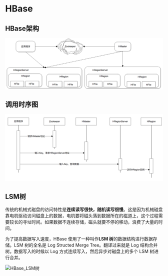 # HBase

## HBase架构

![HBase架构图](../doc/images/HBase架构图.png)

## 调用时序图

![HBase调用时序图](../doc/images/HBase调用时序图.png)

## LSM树

传统的机械式磁盘的访问特性是**连续读写很快，随机读写很慢**。这是因为机械磁盘靠电机驱动访问磁盘上的数据，电机要将磁头落到数据所在的磁道上，这个过程需要较长的寻址时间。如果数据不连续存储，磁头就要不停的移动，浪费了大量的时间。

为了提高数据写入速度，HBase 使用了一种叫作**LSM 树**的数据结构进行数据存储。LSM 树的全名是 Log Structed Merge Tree。翻译过来就是 Log 结构合并树。数据写入的时候以 Log 方式连续写入，然后异步对磁盘上的多个 LSM 树进行合并。

![HBase_LSM树](../doc/images/HBase_LSM树.jpg)